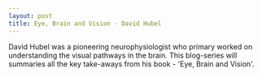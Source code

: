 ```yaml
---
layout: post
title: Eye, Brain and Vision - David Hubel 
---
```


David Hubel was a pioneering neurophysiologist who primary worked on understanding the visual pathways in the brain. This blog-series will summaries all the key take-aways from his book - 'Eye, Brain and Vision'.
